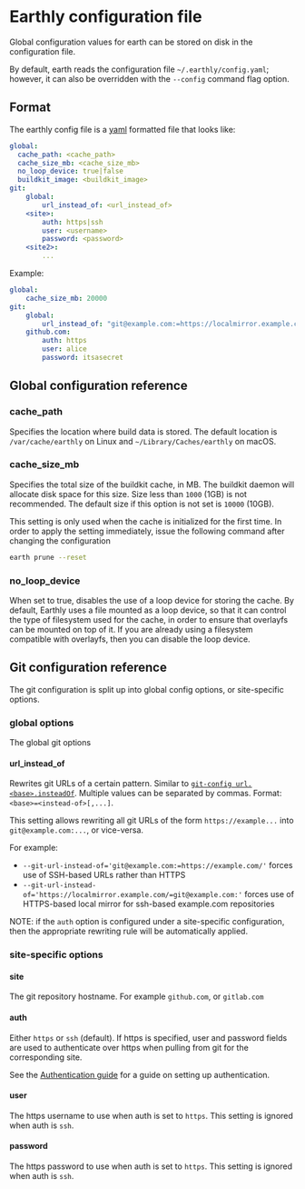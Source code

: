 # Earthly configuration file

Global configuration values for earth can be stored on disk in the configuration file.

By default, earth reads the configuration file `~/.earthly/config.yaml`; however, it can also be
overridden with the `--config` command flag option.

## Format

The earthly config file is a [yaml](https://yaml.org/) formatted file that looks like:

```yaml
global:
  cache_path: <cache_path>
  cache_size_mb: <cache_size_mb>
  no_loop_device: true|false
  buildkit_image: <buildkit_image>
git:
    global:
        url_instead_of: <url_instead_of>
    <site>:
        auth: https|ssh
        user: <username>
        password: <password>
    <site2>:
        ...
```

Example:

```yaml
global:
    cache_size_mb: 20000
git:
    global:
        url_instead_of: "git@example.com:=https://localmirror.example.com/"
    github.com:
        auth: https
        user: alice
        password: itsasecret
```

## Global configuration reference

### cache_path

Specifies the location where build data is stored. The default location is `/var/cache/earthly` on Linux and `~/Library/Caches/earthly` on macOS.

### cache_size_mb

Specifies the total size of the buildkit cache, in MB. The buildkit daemon will allocate disk space for this size. Size less than `1000` (1GB) is not recommended. The default size if this option is not set is `10000` (10GB).

This setting is only used when the cache is initialized for the first time. In order to apply the setting immediately, issue the following command after changing the configuration

```bash
earth prune --reset
```

### no_loop_device

When set to true, disables the use of a loop device for storing the cache. By default, Earthly uses a file mounted as a loop device, so that it can control the type of filesystem used for the cache, in order to ensure that overlayfs can be mounted on top of it. If you are already using a filesystem compatible with overlayfs, then you can disable the loop device.

## Git configuration reference

The git configuration is split up into global config options, or site-specific options.

### global options

The global git options 

#### url_instead_of

Rewrites git URLs of a certain pattern. Similar to [`git-config url.<base>.insteadOf`](https://git-scm.com/docs/git-config#Documentation/git-config.txt-urlltbasegtinsteadOf).
Multiple values can be separated by commas. Format: `<base>=<instead-of>[,...]`.

This setting allows rewriting all git URLs of the form `https://example...` into `git@example.com:...`, or vice-versa.

For example:

* `--git-url-instead-of='git@example.com:=https://example.com/'` forces use of SSH-based URLs rather than HTTPS
* `--git-url-instead-of='https://localmirror.example.com/=git@example.com:'` forces use of HTTPS-based local mirror for ssh-based example.com repositories

NOTE: if the `auth` option is configured under a site-specific configuration, then the appropriate rewriting rule will be automatically applied.

### site-specific options

#### site

The git repository hostname. For example `github.com`, or `gitlab.com`

#### auth

Either `https` or `ssh` (default). If https is specified, user and password fields are used
to authenticate over https when pulling from git for the corresponding site.

See the [Authentication guide](../guides/auth.md) for a guide on setting up authentication.

#### user

The https username to use when auth is set to `https`. This setting is ignored when auth is `ssh`.

#### password

The https password to use when auth is set to `https`. This setting is ignored when auth is `ssh`.
